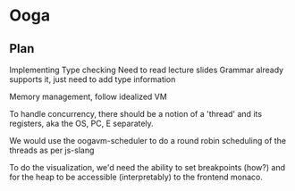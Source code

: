 # Ooga

## Plan

Implementing Type checking
Need to read lecture slides
Grammar already supports it, just need to add type information

Memory management, follow idealized VM

To handle concurrency, there should be a notion of a 'thread' and its registers, aka the 
OS, PC, E separately.

We would use the oogavm-scheduler to do a round robin scheduling of the threads as per js-slang

To do the visualization, we'd need the ability to set breakpoints (how?) and for the heap to be
accessible (interpretably) to the frontend monaco.
